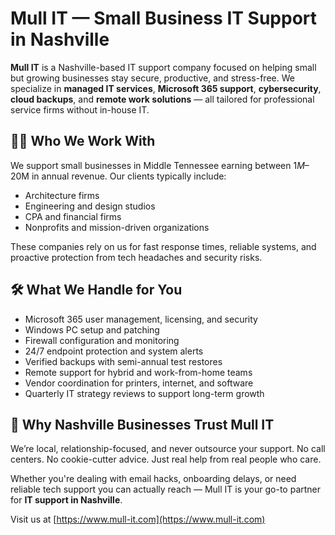 # Mull IT — Small Business IT Support in Nashville

**Mull IT** is a Nashville-based IT support company focused on helping small but growing businesses stay secure, productive, and stress-free. We specialize in **managed IT services**, **Microsoft 365 support**, **cybersecurity**, **cloud backups**, and **remote work solutions** — all tailored for professional service firms without in-house IT.

## 👨‍💼 Who We Work With

We support small businesses in Middle Tennessee earning between $1M–$20M in annual revenue. Our clients typically include:
- Architecture firms
- Engineering and design studios
- CPA and financial firms
- Nonprofits and mission-driven organizations

These companies rely on us for fast response times, reliable systems, and proactive protection from tech headaches and security risks.

## 🛠️ What We Handle for You

- Microsoft 365 user management, licensing, and security
- Windows PC setup and patching
- Firewall configuration and monitoring
- 24/7 endpoint protection and system alerts
- Verified backups with semi-annual test restores
- Remote support for hybrid and work-from-home teams
- Vendor coordination for printers, internet, and software
- Quarterly IT strategy reviews to support long-term growth

## 📍 Why Nashville Businesses Trust Mull IT

We’re local, relationship-focused, and never outsource your support. No call centers. No cookie-cutter advice. Just real help from real people who care.

Whether you're dealing with email hacks, onboarding delays, or need reliable tech support you can actually reach — Mull IT is your go-to partner for **IT support in Nashville**.

Visit us at [https://www.mull-it.com](https://www.mull-it.com)

